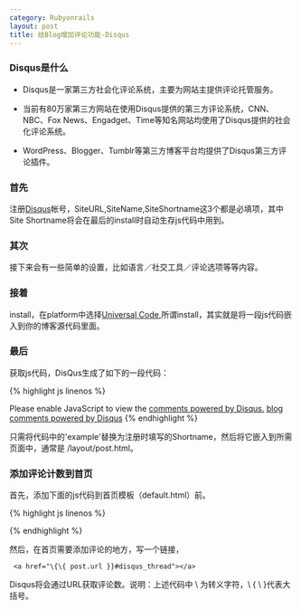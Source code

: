 ```yaml
---
category: Rubyonrails
layout: post
title: 给Blog增加评论功能-Disqus
---
```


### Disqus是什么

* Disqus是一家第三方社会化评论系统，主要为网站主提供评论托管服务。

* 当前有80万家第三方网站在使用Disqus提供的第三方评论系统，CNN、NBC、Fox News、Engadget、Time等知名网站均使用了Disqus提供的社会化评论系统。

* WordPress、Blogger、Tumblr等第三方博客平台均提供了Disqus第三方评论插件。


### 首先

注册<a href="http://disqus.com" target="_blank">Disqus</a>帐号，SiteURL,SiteName,SiteShortname这3个都是必填项，其中Site Shortname将会在最后的install时自动生存js代码中用到。

### 其次 

接下来会有一些简单的设置，比如语言／社交工具／评论选项等等内容。

### 接着

install，在platform中选择<a href="http://docs.disqus.com/developers/universal/" target="_blank">Universal Code</a>,所谓install，其实就是将一段js代码嵌入到你的博客源代码里面。

### 最后

获取js代码，DisQus生成了如下的一段代码：

{% highlight js linenos %}
<div id="disqus_thread"></div>
<script type="text/javascript">
    /* * * CONFIGURATION VARIABLES: EDIT BEFORE PASTING INTO YOUR WEBPAGE * * */
    var disqus_shortname = 'example'; // replace example with your forum shortname
    /* * * DON'T EDIT BELOW THIS LINE * * */
    (function() {
        var dsq = document.createElement('script'); dsq.type = 'text/javascript';
        dsq.async = true;
        dsq.src = 'http://' + disqus_shortname + '.disqus.com/embed.js';
        (document.getElementsByTagName('head')[0] || 
        document.getElementsByTagName('body')[0]).appendChild(dsq);
    })();</script>
<noscript>Please enable JavaScript to view the <a href="http://disqus.com/?ref_noscript">
comments powered by Disqus.</a></noscript>
<a href="http://disqus.com" class="dsq-brlink">blog comments powered by <span 
class="logo-disqus">Disqus</span></a>
{% endhighlight %}

只需将代码中的'example'替换为注册时填写的Shortname，然后将它嵌入到所需页面中，通常是 /layout/post.html。


### 添加评论计数到首页

首先，添加下面的js代码到首页模板（default.html）</body>前。

{% highlight js linenos %}
<script type="text/javascript">
  /* * * CONFIGURATION VARIABLES: EDIT BEFORE PASTING INTO YOUR WEBPAGE * * */
  var disqus_shortname = 'example'; // replace example with your forum shortname
  /* * * DON'T EDIT BELOW THIS LINE * * */
  (function () {
      var s = document.createElement('script'); s.async = true;
      s.type = 'text/javascript';
      s.src = 'http://' + disqus_shortname + '.disqus.com/count.js';
      (document.getElementsByTagName('HEAD')[0] || 
      document.getElementsByTagName('BODY')[0]).appendChild(s);
  }());</script>
{% endhighlight %}

然后，在首页需要添加评论的地方，写一个链接，

     <a href="\{\{ post.url }}#disqus_thread"></a>
Disqus将会通过URL获取评论数。说明：上述代码中 \ 为转义字符，\ { \ }代表大括号。



